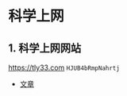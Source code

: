 # 科学上网


## 1. 科学上网网站
https://tly33.com  `HJUB4bRmpNahrtj`

* [文章](https://itlanyan.com/v2ray-clients-download/)